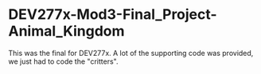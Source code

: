 # DEV277x-Mod3-Final_Project-Animal_Kingdom
This was the final for DEV277x. A lot of the supporting code was provided, we just had to code the "critters".
